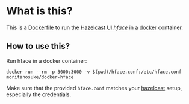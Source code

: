What is this?
=============
This is a [Dockerfile][0] to run the [Hazelcast UI *hface*][1] in a [docker][0] container.

How to use this?
----------------

Run hface in a docker container:

    docker run --rm -p 3000:3000 -v $(pwd)/hface.conf:/etc/hface.conf moritanosuke/docker-hface

Make sure that the provided `hface.conf` matches your [hazelcast][2] setup, especially the credentials.

[0]: https://docker.com/
[1]: https://github.com/tolitius/hface
[2]: https://hazelcast.org/
